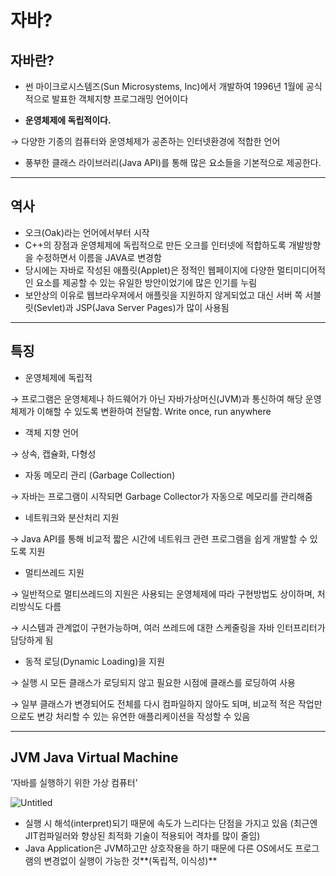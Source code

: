 # 자바?

## 자바란?

- 썬 마이크로시스템즈(Sun Microsystems, Inc)에서 개발하여 1996년 1월에 공식적으로 발표한 객체지향 프로그래밍 언어이다

- **운영체제에 독립적이다.**

→ 다양한 기종의 컴퓨터와 운영체제가 공존하는 인터넷환경에 적합한 언어

- 풍부한 클래스 라이브러리(Java API)를 통해 많은 요소들을 기본적으로 제공한다.

---

## 역사

- 오크(Oak)라는 언어에서부터 시작
- C++의 장점과 운영체제에 독립적으로 만든 오크를 인터넷에 적합하도록 개발방향을 수정하면서 이름을 JAVA로 변경함
- 당시에는 자바로 작성된 애플릿(Applet)은 정적인 웹페이지에 다양한 멀티미디어적인 요소를 제공할 수 있는 유일한 방안이었기에 많은 인기를 누림
- 보안상의 이유로 웹브라우져에서 애플릿을 지원하지 않게되었고 대신 서버 쪽 서블릿(Sevlet)과 JSP(Java Server Pages)가 많이 사용됨

---

## 특징

- 운영체제에 독립적

→ 프로그램은 운영체제나 하드웨어가 아닌 자바가상머신(JVM)과 통신하여 해당 운영체제가 이해할 수 있도록 변환하여 전달함. Write once, run anywhere

- 객체 지향 언어

→ 상속, 캡슐화, 다형성

- 자동 메모리 관리 (Garbage Collection)

→ 자바는 프로그램이 시작되면 Garbage Collector가 자동으로 메모리를 관리해줌

- 네트워크와 분산처리 지원

→ Java API를 통해 비교적 짧은 시간에 네트워크 관련 프로그램을 쉽게 개발할 수 있도록 지원

- 멀티쓰레드 지원

→ 일반적으로 멀티쓰레드의 지원은 사용되는 운영체제에 따라 구현방법도 상이하며, 처리방식도 다름

→ 시스템과 관계없이 구현가능하며, 여러 쓰레드에 대한 스케줄링을 자바 인터프리터가 담당하게 됨

- 동적 로딩(Dynamic Loading)을 지원

→ 실행 시 모든 클래스가 로딩되지 않고 필요한 시점에 클래스를 로딩하여 사용

→ 일부 클래스가 변경되어도 전체를 다시 컴파일하지 않아도 되며, 비교적 적은 작업만으로도 변강 처리할 수 있는 유연한 애플리케이션을 작성할 수 있음

---

## JVM Java Virtual Machine

‘자바를 실행하기 위한 가상 컴퓨터’

![Untitled](https://s3-us-west-2.amazonaws.com/secure.notion-static.com/1c9af6e0-bce0-4167-abd4-54f4836181d0/Untitled.png)

- 실행 시 해석(interpret)되기 때문에 속도가 느리다는 단점을 가지고 있음 (최근엔 JIT컴파일러와 향상된 최적화 기술이 적용되어 격차를 많이 줄임)
- Java Application은 JVM하고만 상호작용을 하기 때문에 다른 OS에서도 프로그램의 변경없이 실행이 가능한 것**(독립적, 이식성)**